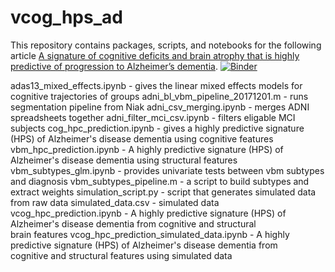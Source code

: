 # vcog_hps_ad

This repository contains packages, scripts, and notebooks for the following article [A signature of cognitive deficits and brain atrophy that is highly predictive of progression to Alzheimer’s dementia](https://doi.org/10.1101/352344).
[![Binder](https://mybinder.org/badge.svg)](https://mybinder.org/v2/gh/HanadS/vcog_hps_ad/master)
  
  
 adas13_mixed_effects.ipynb -  gives the linear mixed effects models for cognitive trajectories of groups
 adni_bl_vbm_pipeline_20171201.m - runs segmentation pipeline from Niak
 adni_csv_merging.ipynb - merges ADNI spreadsheets together
 adni_filter_mci_csv.ipynb - filters eligable MCI subjects
 cog_hpc_prediction.ipynb - gives a  highly predictive signature (HPS) of Alzheimer's disease dementia using cognitive features  
 vbm_hpc_prediction.ipynb  - A highly predictive signature (HPS) of Alzheimer's disease dementia using structural features
 vbm_subtypes_glm.ipynb - provides univariate tests between vbm subtypes and diagnosis
 vbm_subtypes_pipeline.m - a script to build subtypes and extract weights 
 simulation_script.py - script that generates simulated data from raw data 
 simulated_data.csv -  simulated data 
 vcog_hpc_prediction.ipynb -  A highly predictive signature (HPS) of Alzheimer's disease dementia from cognitive and structural    
 brain features
 vcog_hpc_prediction_simulated_data.ipynb - A highly predictive signature (HPS) of Alzheimer's disease dementia from    
 cognitive and structural features using simulated data
 

 
 
  








